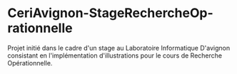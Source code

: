 # CeriAvignon-StageRechercheOp-rationnelle

Projet initié dans le cadre d'un stage au Laboratoire Informatique D'avignon consistant en l'implémentation d'illustrations pour le cours de Recherche Opérationnelle.




